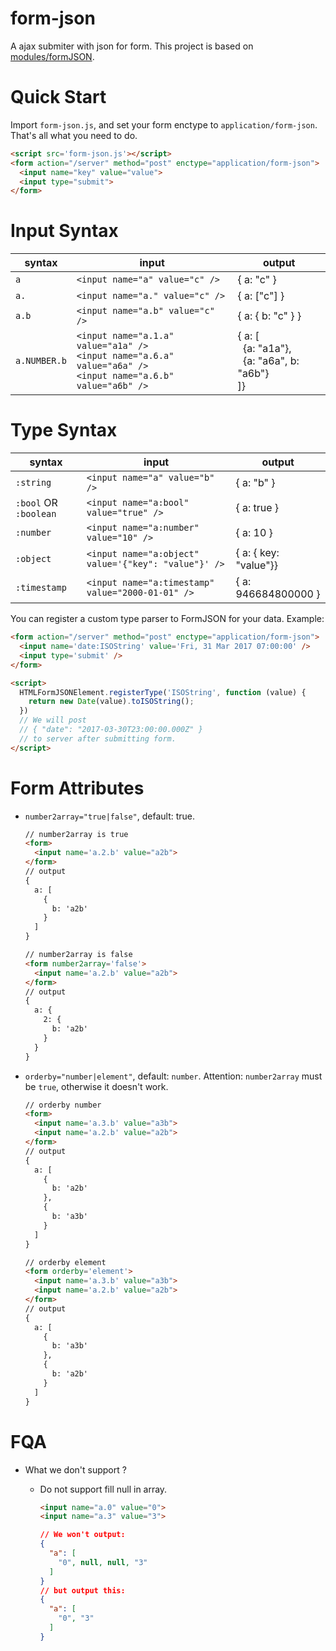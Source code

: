 # form-json
A ajax submiter with json for form. This project is based on [modules/formJSON](https://github.com/zhoukekestar/modules/tree/master/src/formJSON).

# Quick Start
Import `form-json.js`, and set your form enctype to `application/form-json`. That's all what you need to do.
```html
<script src='form-json.js'></script>
<form action="/server" method="post" enctype="application/form-json">
  <input name="key" value="value">
  <input type="submit">
</form>
```

# Input Syntax

| syntax | input | output |
| -- | -- | -- |
| `a` | `<input name="a" value="c" />` | { a: "c" } |
| `a.` | `<input name="a." value="c" />` | { a: ["c"] } |
| `a.b` | `<input name="a.b" value="c" />` | { a: { b: "c" } } |
| `a.NUMBER.b` | `<input name="a.1.a" value="a1a" />` <br> `<input name="a.6.a" value="a6a" />` <br> `<input name="a.6.b" value="a6b" />` | { a: [<br>&nbsp;&nbsp;{a: "a1a"},<br>&nbsp;&nbsp;{a: "a6a", b: "a6b"}<br>]} |

# Type Syntax
| syntax | input | output |
| -- | -- | -- |
| `:string` | `<input name="a" value="b" />` | { a: "b" } |
| `:bool` OR `:boolean` | `<input name="a:bool" value="true" />` | { a: true } |
| `:number` | `<input name="a:number" value="10" />` | { a: 10 } |
| `:object` | `<input name="a:object" value='{"key": "value"}' />` | { a: { key: "value"}} |
| `:timestamp` | `<input name="a:timestamp" value="2000-01-01" />` | { a: 946684800000 } |

You can register a custom type parser to FormJSON for your data. Example:

```html
<form action="/server" method="post" enctype="application/form-json">
  <input name='date:ISOString' value='Fri, 31 Mar 2017 07:00:00' />
  <input type='submit' />
</form>

<script>
  HTMLFormJSONElement.registerType('ISOString', function (value) {
    return new Date(value).toISOString();
  })
  // We will post
  // { "date": "2017-03-30T23:00:00.000Z" }
  // to server after submitting form.
</script>
```

# Form Attributes

* `number2array="true|false"`, default: true.

  ```html
  // number2array is true
  <form>
    <input name='a.2.b' value="a2b">
  </form>
  // output
  {
    a: [
      {
        b: 'a2b'
      }
    ]
  }

  // number2array is false
  <form number2array='false'>
    <input name='a.2.b' value="a2b">
  </form>
  // output
  {
    a: {
      2: {
        b: 'a2b'
      }
    }
  }
  ```
* `orderby="number|element"`, default: `number`. Attention: `number2array` must be `true`, otherwise it doesn't work.

  ```html
  // orderby number
  <form>
    <input name='a.3.b' value="a3b">
    <input name='a.2.b' value="a2b">
  </form>
  // output
  {
    a: [
      {
        b: 'a2b'
      },
      {
        b: 'a3b'
      }
    ]
  }

  // orderby element
  <form orderby='element'>
    <input name='a.3.b' value="a3b">
    <input name='a.2.b' value="a2b">
  </form>
  // output
  {
    a: [
      {
        b: 'a3b'
      },
      {
        b: 'a2b'
      }
    ]
  }
  ```


# FQA
* What we don't support ?
  * Do not support fill null in array.
    ```html
    <input name="a.0" value="0">
    <input name="a.3" value="3">
    ```

    ```json
    // We won't output:
    {
      "a": [
        "0", null, null, "3"
      ]
    }
    // but output this:
    {
      "a": [
        "0", "3"
      ]
    }
    ```
